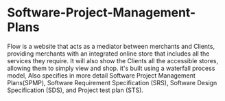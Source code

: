# Software-Project-Management-Plans
Flow is a website that acts as a mediator between merchants and Clients, providing
merchants with an integrated online store that includes all the services they require.
It will also show the Clients all the accessible stores, allowing them to simply view
and shop. it's built using a waterfall process model, Also specifies in more
detail Software Project Management Plans(SPMP),
Software Requirement Specification (SRS), Software Design Specification (SDS),
and Project test plan (STS).

